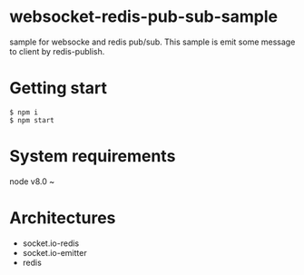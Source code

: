 # websocket-redis-pub-sub-sample
sample for websocke and redis pub/sub.
This sample is emit some message to client by redis-publish.

# Getting start
```
$ npm i
$ npm start
```

# System requirements
node v8.0 ~

# Architectures
* socket.io-redis
* socket.io-emitter
* redis
